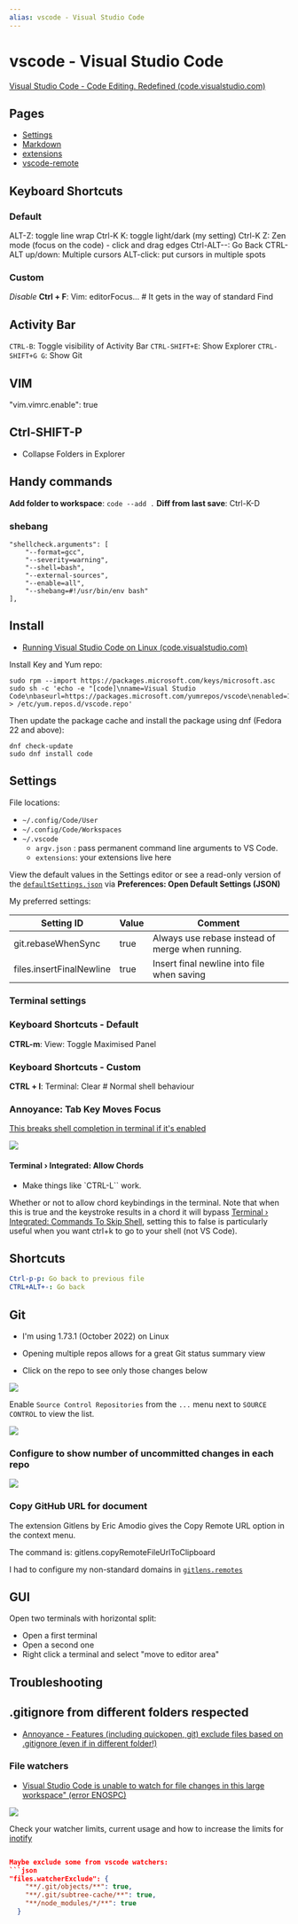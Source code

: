 ```yaml
---
alias: vscode - Visual Studio Code
---
```

# vscode - Visual Studio Code

[Visual Studio Code - Code Editing. Redefined (code.visualstudio.com)](https://code.visualstudio.com/)

## Pages

- [Settings](./settings.md)
- [Markdown](markdown.md)
- [extensions](extensions.md)
- [vscode-remote](vscode-remote.md)

## Keyboard Shortcuts 

### Default

ALT-Z: toggle line wrap
Ctrl-K K: toggle light/dark (my setting)
Ctrl-K Z: Zen mode (focus on the code) - click and drag edges
Ctrl-ALT--: Go Back
CTRL-ALT up/down: Multiple cursors
ALT-click: put cursors in multiple spots

### Custom

*Disable* **Ctrl + F**: Vim: editorFocus... # It gets in the way of standard Find

## Activity Bar

`CTRL-B`: Toggle visibility of Activity Bar
`CTRL-SHIFT+E`: Show Explorer
`CTRL-SHIFT+G G`: Show Git

## VIM

"vim.vimrc.enable": true

## Ctrl-SHIFT-P

- Collapse Folders in Explorer

## Handy commands

**Add folder to workspace**: `code --add .`
**Diff from last save**: Ctrl-K-D

### shebang

```
"shellcheck.arguments": [
    "--format=gcc",
    "--severity=warning",
    "--shell=bash",
    "--external-sources",
    "--enable=all",
    "--shebang=#!/usr/bin/env bash"
],
```


## Install

- [Running Visual Studio Code on Linux (code.visualstudio.com)](https://code.visualstudio.com/docs/setup/linux)

Install Key and Yum repo:

```shell
sudo rpm --import https://packages.microsoft.com/keys/microsoft.asc
sudo sh -c 'echo -e "[code]\nname=Visual Studio Code\nbaseurl=https://packages.microsoft.com/yumrepos/vscode\nenabled=1\ngpgcheck=1\ngpgkey=https://packages.microsoft.com/keys/microsoft.asc" > /etc/yum.repos.d/vscode.repo'
```

Then update the package cache and install the package using dnf (Fedora 22 and above):

```shell
dnf check-update
sudo dnf install code
```

## Settings

File locations:

- `~/.config/Code/User`
- `~/.config/Code/Workspaces`
- `~/.vscode`
    - `argv.json` : pass permanent command line arguments to VS Code.
    - `extensions`: your extensions live here

View the default values in the Settings editor or see a read-only version of the [`defaultSettings.json`][defaults] via **Preferences: Open Default Settings (JSON)**

My preferred settings:

| Setting  ID              | Value   | Comment                                          |
| ------------------------ | ------- | ------------------------------------------------ |
| git.rebaseWhenSync       | true    | Always use rebase instead of merge when running. |
| files.insertFinalNewline | true    | Insert final newline into file when saving       |

[defaults]: https://code.visualstudio.com/docs/getstarted/settings#_default-settings

### Terminal settings

### Keyboard Shortcuts - Default

**CTRL-m**: View: Toggle Maximised Panel

### Keyboard Shortcuts - Custom


**CTRL + l**: Terminal: Clear # Normal shell behaviour

### Annoyance: Tab Key Moves Focus

[This breaks shell completion in terminal if it's enabled](https://stackoverflow.com/questions/77167764/why-is-vs-code-using-the-tab-key-to-move-focus-from-the-integrated-terminal-inst)

![](../../../assets/Pasted%20image%2020231222090143.png)



#### Terminal › Integrated: Allow Chords

- Make things like `CTRL-L`` work.

Whether or not to allow chord keybindings in the terminal. Note that when this is true and the keystroke results in a chord it will bypass [Terminal › Integrated: Commands To Skip Shell](vscode-file://vscode-app/usr/share/code/resources/app/out/vs/code/electron-sandbox/workbench/workbench.html "terminal.integrated.commandsToSkipShell"), setting this to false is particularly useful when you want ctrl+k to go to your shell (not VS Code).



## Shortcuts

```yaml
Ctrl-p-p: Go back to previous file
CTRL+ALT+-: Go back
```

## Git

- I'm using 1.73.1 (October 2022) on Linux

- Opening multiple repos allows for a great Git status summary view
- Click on the repo to see only those changes below
  
![](../../../assets/vscode-git-status-summary.png)

Enable `Source Control Repositories` from the `...` menu next to `SOURCE CONTROL` to view the list.

![](../../../assets/vscode-enable-source-control-repositories.png)

### Configure to show number of uncommitted changes in each repo

![](../../../assets/Pasted%20image%2020231113153202.png)

### Copy GitHub URL for document

The extension Gitlens by Eric Amodio gives the Copy Remote URL option in the context menu.

The command is: gitlens.copyRemoteFileUrlToClipboard

I had to configure my non-standard domains in [`gitlens.remotes`](https://github.com/gitkraken/vscode-gitlens#remotes)

## GUI

Open two terminals with horizontal split:

- Open a first terminal
- Open a second one
- Right click a terminal and select "move to editor area"

## Troubleshooting


## .gitignore from different folders respected

- [Annoyance - Features (including quickopen, git) exclude files based on .gitignore (even if in different folder!)](https://github.com/microsoft/vscode/issues/15604)

### File watchers

- [Visual Studio Code is unable to watch for file changes in this large workspace" (error ENOSPC)](https://code.visualstudio.com/docs/setup/linux#_visual-studio-code-is-unable-to-watch-for-file-changes-in-this-large-workspace-error-enospc)

![](../../../assets/vscode-unable-to-watch-for-file-changes.png)

Check your watcher limits, current usage and how to increase the limits for [inotify](../../cli/inotify.md)

```json

Maybe exclude some from vscode watchers:
```json
"files.watcherExclude": {
    "**/.git/objects/**": true,
    "**/.git/subtree-cache/**": true,
    "**/node_modules/*/**": true
  }
```



